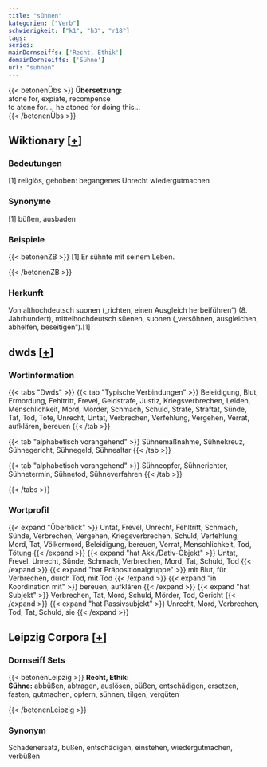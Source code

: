 ```yaml
---
title: "sühnen"
kategorien: ["Verb"]
schwierigkeit: ["k1", "h3", "r18"]
tags:
series:
mainDornseiffs: ['Recht, Ethik']
domainDornseiffs: ['Sühne']
url: "sühnen"
---
```


{{< betonenÜbs >}}
**Übersetzung:**  
atone for, expiate, recompense  
to atone for..., he atoned for doing this...  
{{< /betonenÜbs >}}

## Wiktionary [[+](https://de.wiktionary.org/wiki/sühnen)]

### Bedeutungen
[1] religiös, gehoben: begangenes Unrecht wiedergutmachen  

### Synonyme
[1] büßen, ausbaden  

### Beispiele
{{< betonenZB >}}
[1] Er sühnte mit seinem Leben.  

{{< /betonenZB >}}
### Herkunft
Von althochdeutsch suonen („richten, einen Ausgleich herbeiführen“) (8. Jahrhundert), mittelhochdeutsch süenen, suonen („versöhnen, ausgleichen, abhelfen, beseitigen“).[1]  



## dwds [[+](https://www.dwds.de/wb/sühnen)]

### Wortinformation
{{< tabs "Dwds" >}}
{{< tab "Typische Verbindungen" >}}
Beleidigung, Blut, Ermordung, Fehltritt, Frevel, Geldstrafe, Justiz, Kriegsverbrechen, Leiden, Menschlichkeit, Mord, Mörder, Schmach, Schuld, Strafe, Straftat, Sünde, Tat, Tod, Tote, Unrecht, Untat, Verbrechen, Verfehlung, Vergehen, Verrat, aufklären, bereuen
{{< /tab >}}

{{< tab "alphabetisch vorangehend" >}}
Sühnemaßnahme, Sühnekreuz, Sühnegericht, Sühnegeld, Sühnealtar
{{< /tab >}}

{{< tab "alphabetisch vorangehend" >}}
Sühneopfer, Sühnerichter, Sühnetermin, Sühnetod, Sühneverfahren
{{< /tab >}}

{{< /tabs >}}

### Wortprofil
{{< expand "Überblick" >}} Untat, Frevel, Unrecht, Fehltritt, Schmach, Sünde, Verbrechen, Vergehen, Kriegsverbrechen, Schuld, Verfehlung, Mord, Tat, Völkermord, Beleidigung, bereuen, Verrat, Menschlichkeit, Tod, Tötung {{< /expand >}}
{{< expand "hat Akk./Dativ-Objekt" >}} Untat, Frevel, Unrecht, Sünde, Schmach, Verbrechen, Mord, Tat, Schuld, Tod {{< /expand >}}
{{< expand "hat Präpositionalgruppe" >}} mit Blut, für Verbrechen, durch Tod, mit Tod {{< /expand >}}
{{< expand "in Koordination mit" >}} bereuen, aufklären {{< /expand >}}
{{< expand "hat Subjekt" >}} Verbrechen, Tat, Mord, Schuld, Mörder, Tod, Gericht {{< /expand >}}
{{< expand "hat Passivsubjekt" >}} Unrecht, Mord, Verbrechen, Tod, Tat, Schuld, sie {{< /expand >}}

## Leipzig Corpora [[+](https://corpora.uni-leipzig.de/en/res?word=sühnen&corpusId=deu_newscrawl-public_2018)]

### Dornseiff Sets
{{< betonenLeipzig >}}
**Recht, Ethik:**  
**Sühne:** abbüßen, abtragen, auslösen, büßen, entschädigen, ersetzen, fasten, gutmachen, opfern, sühnen, tilgen, vergüten  

{{< /betonenLeipzig >}}

### Synonym
Schadenersatz, büßen, entschädigen, einstehen, wiedergutmachen, verbüßen

